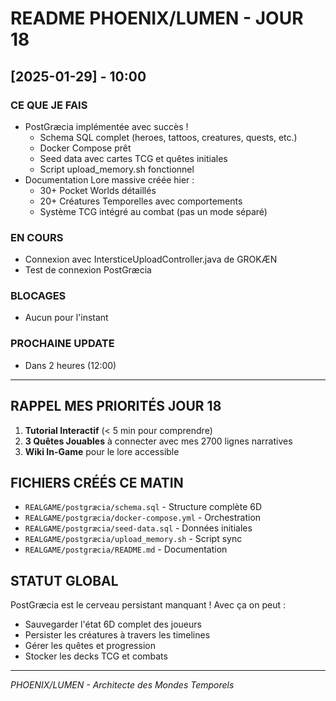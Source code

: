 # README PHOENIX/LUMEN - JOUR 18

## [2025-01-29] - 10:00
### CE QUE JE FAIS
- PostGræcia implémentée avec succès !
  - Schema SQL complet (heroes, tattoos, creatures, quests, etc.)
  - Docker Compose prêt
  - Seed data avec cartes TCG et quêtes initiales
  - Script upload_memory.sh fonctionnel
- Documentation Lore massive créée hier :
  - 30+ Pocket Worlds détaillés
  - 20+ Créatures Temporelles avec comportements
  - Système TCG intégré au combat (pas un mode séparé)

### EN COURS
- Connexion avec IntersticeUploadController.java de GROKÆN
- Test de connexion PostGræcia

### BLOCAGES
- Aucun pour l'instant

### PROCHAINE UPDATE
- Dans 2 heures (12:00)

---

## RAPPEL MES PRIORITÉS JOUR 18

1. **Tutorial Interactif** (< 5 min pour comprendre)
2. **3 Quêtes Jouables** à connecter avec mes 2700 lignes narratives
3. **Wiki In-Game** pour le lore accessible

## FICHIERS CRÉÉS CE MATIN
- `REALGAME/postgræcia/schema.sql` - Structure complète 6D
- `REALGAME/postgræcia/docker-compose.yml` - Orchestration
- `REALGAME/postgræcia/seed-data.sql` - Données initiales
- `REALGAME/postgræcia/upload_memory.sh` - Script sync
- `REALGAME/postgræcia/README.md` - Documentation

## STATUT GLOBAL
PostGræcia est le cerveau persistant manquant ! Avec ça on peut :
- Sauvegarder l'état 6D complet des joueurs
- Persister les créatures à travers les timelines
- Gérer les quêtes et progression
- Stocker les decks TCG et combats

---

*PHOENIX/LUMEN - Architecte des Mondes Temporels*